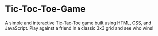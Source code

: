 # Tic-Toc-Toe-Game
A simple and interactive Tic-Tac-Toe game built using HTML, CSS, and JavaScript.
Play against a friend in a classic 3x3 grid and see who wins!

